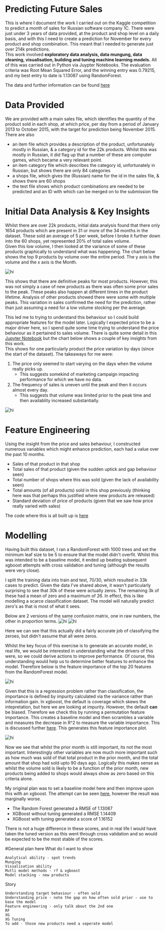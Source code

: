 # Predicting Future Sales
This is where I document the work I carried out on the Kaggle competition to predict a month of sales for Russian software company 1C.  There were just under 3 years of data provided, at the product and shop level on a daily basis, and with this I need to create a prediction for November for every product and shop combination.  This meant that I needed to generate just over 214k predictions.  
This work involved **exploratory data analysis, data mungung, data cleaning, visualisation, building and tuning machine learning models.**  All of this was carried out in Python via Juypter Notebooks.
The evaluation criteria was Root Mean Squared Error, and the winning entry was 0.79215, and my best entry to date is 1.13087 using RandomForest.

The data and further information can be found [here](https://www.kaggle.com/c/competitive-data-science-predict-future-sales)

# Data Provided
We are provided with a main sales file, which identifies the quantity of the product sold in each shop, at which price, per day from a period of January 2013 to October 2015, with the target for prediction being November 2015.  
There are also 
  * an item file which provides a description of the product, unfortunately mostly in Russian, & a category id for the 22k products.  Whilst this was mostly in Russian, it did flag up that a number of these are computer games, which became a very relevant point.
  * an item category file which describes the category id, unfortunately in Russian, but shows there are only 84 categories
  * a shops file, which gives the (Russian) name for the id in the sales file, & shows there are 60 shops
  * the test file shows which product combinations are needed to be predicted and an ID with which can be merged on to the submission file
  
# Initial Data Analysis & Key Insights
Whilst there are over 22k products, initial data analysis found that there only 1654 products which are present in 31 or more of the 34 months in the dataset.  These sold an average of 5 per week, before I broke it further down into the 60 shops, yet represented 20% of total sales volume.  
Given this low volume, I then looked at the variance of some of these products graphically to understand what was happening.  The chart below shows the top 9 products by volume over the entire period.  The y axis is the volume and the x axis is the Month.

<img src="Images/salesovertimev2.png" alt="hi" class="inline"/>

This shows that there are definitive peaks for most products.  However, this was not simply a case of new products as there was often some prior sales to the peak.  These peaks also happen at different times in the product lifetime.  Analysis of other products showed there were some with multiple peaks.  This variation in sales confirmed the need for the prediction, rather than just assuming a need for a low volume stocking per the average.

This led me to trying to understand this behaviour so I could build appropriate features for the model later.  Logically I expected price to be a major driver here, so I spend quite some time trying to understand the price behaviour as it pertained to sales volume.  There is quite some detail in this [Jupyter Notebook](https://github.com/jamesoliver1981/Future_Sales/blob/master/jupyter/EDA_J2_04_Price_variation.ipynb) but the chart below shows a couple of key insights from this work.  
This shows for one particularly product the price variation by days (since the start of the dataset).  The takeaways for me were:
1.  The price only seemed to start varying on the days when the volume really picks up.  
    * This suggests somekind of marketing campaign impacting performance for which we have no data.
2.  The frequency of sales is uneven until the peak and then it occurs almost every day.  
    * This suggests that volume was limited prior to the peak time and then availablity increased substantially.

<img src="Images/sales_and_price_perday.png" alt="hi" class="inline"/> 

# Feature Engineering

Using the insight from the price and sales behaviour, I constructed numerous variables which might enhance prediction, each had a value over the past 10 months.  
* Sales of that product in that shop
* Total sales of that product (given the sudden uptick and gap behaviour seen)
* Total number of shops where this was sold (given the lack of availability seen)
* Total amounts (of all products) sold in this shop previously (thinking here was that perhaps this justified where new products are released)
* Standard deviation of price of products (given that we saw how price really varied with sales)

The code where this is all built up is [here](https://github.com/jamesoliver1981/Future_Sales/blob/master/Modelling/J2_Feature_Engineering_Model2_ExistProds_Newshops_01.ipynb)

# Modelling

Having built this dataset, I ran a RandomForest with 1000 trees and set the minimum leaf size to be 5 to ensure that the model didn't overfit.  Whilst this was intended to be a baseline model, it ended up beating subsequent xgboost attempts with cross validation and tuning (although the results were very close).  

I split the training data into train and test, 70/30, which resulted in 33k cases to predict.  Given the data I've shared above, it wasn't particularly surprising to see that 30k of these were actually zeros.  The remaining 3k of these had a mean of zero and a maximum of 26.  In effect, this is like modelling a scarce classification dataset.  The model will naturally predict zero's as that is most of what it sees.

Below are 2 versions of the same confusion matrix, one in raw numbers, the other in proportion terms.
<img src="Images/ConfusionMatrix.png" alt="hi" class="inline"/>       <img src="Images/ConfMatrix_percent.png" alt="hi" class="inline"/>  

Here we can see that this actually did a fairly accurate job of classifying the zeroes, but didn't assume that all were zeros.

Whilst the key focus of this exercise is to generate an accurate model, in real life, we would be interested in understanding what the drivers of this were, so we could derive actions to improve performance.  Of course, this understanding would help us to determine better features to enhance the model.  Therefore below is the feature importance of the top 20 features from the RandomForest model.

<img src="Images/RF_Feat_Imp_default.png" alt="hi" class="inline"/> 

Given that this is a regression problem rather than classification, the importance is defined by impurity calculated via the variance rather than information gain.  In xgboost, the default is coverage which skews the intepretation, but here we are looking at impurity.  However, the default **can** be biased.  Therefore we check this by running a permutation feature importance.  This creates a baseline model and then scrambles a variable and measures the decrease in R^2 to measure the variable importance.  This is discussed further [here](https://explained.ai/rf-importance/index.html).  This generates this feature importance plot.

<img src="Images/RF_Feat_Imp_Perm.png" alt="hi" class="inline"/> 

Now we see that whilst the prior month is still important, its not the most important.  Interestingly other variables are now much more important such as how much was sold of that total product in the prior month, and the total amount that shop had sold upto 90 days ago.  Logically this makes sense as whilst the volume sold is likely to be a function of the prior month, new products being added to shops would always show as zero based on this criteria alone.

My original plan was to set a baseline model here and then improve upon this with an xgboost.  The attempt can be seen [here](https://github.com/jamesoliver1981/Future_Sales/blob/master/Modelling/J2_Model2_Tuning.ipynb), however the result was marginally worse.  
* The Random Forest generated a RMSE of 1.13087
* XGBoost without tuning generated a RMSE 1.14409
* XGBoost with tuning generated a score of 1.16152

There is not a huge difference in these scores, and in real life I would have taken the tuned version as this went through cross validation and so would be expected to be the most stable of the scores.



#General plan here
What do I want to show
    
    Analytical ability - spot trends
    Munging
    Visualisation ability
    Mutli model methods - rf & xgboost
    Model stacking - new products
    
Story

    Understanding target behaviour - often sold
    Understanding price - note the gap on how often sold prior - use to base the model
    Feature engineering - only talk about the 2nd one
    RF
    XG
    XG Tuning
    To add - those new products need a seperate model
    